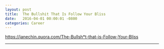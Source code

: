 ```yaml
---
layout: post
title:  The Bullshit That Is Follow Your Bliss
date:   2016-04-01 00:00:01 -0800
categories: Career
---
```


https://janechin.quora.com/The-Bullsh*t-that-is-Follow-Your-Bliss



---



